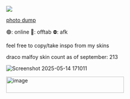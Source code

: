 ![](https://komarev.com/ghpvc/?username=moosipall&color=517d44)

[photo dump](https://sectumsempra.straw.page/)

🟢: online 🌙: offtab  ⛔: afk 



feel free to copy/take inspo from my skins

draco malfoy skin count as of september: 213

![Screenshot 2025-05-14 171011](https://github.com/user-attachments/assets/79be12db-2fa6-44ca-9953-586d3c324204)

<img width="317" height="44" alt="image" src="https://github.com/user-attachments/assets/f524951a-e1f1-45b7-8dc6-1440e83bfb14" />




